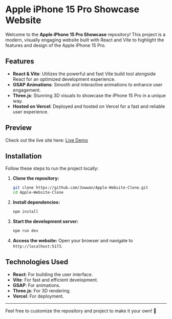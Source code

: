 # Apple iPhone 15 Pro Showcase Website

Welcome to the **Apple iPhone 15 Pro Showcase** repository! This project is a modern, visually engaging website built with React and Vite to highlight the features and design of the Apple iPhone 15 Pro.

## Features

- **React & Vite**: Utilizes the powerful and fast Vite build tool alongside React for an optimized development experience.
- **GSAP Animations**: Smooth and interactive animations to enhance user engagement.
- **Three.js**: Stunning 3D visuals to showcase the iPhone 15 Pro in a unique way.
- **Hosted on Vercel**: Deployed and hosted on Vercel for a fast and reliable user experience.

## Preview

Check out the live site here: [Live Demo](https://apple-jowwan.vercel.app)

## Installation

Follow these steps to run the project locally:

1. **Clone the repository:**

   ```bash
   git clone https://github.com/Jowwan/Apple-Website-Clone.git
   cd Apple-Website-Clone
   ```

2. **Install dependencies:**

   ```bash
   npm install
   ```

3. **Start the development server:**

   ```bash
   npm run dev
   ```

4. **Access the website:**
   Open your browser and navigate to `http://localhost:5173`.

## Technologies Used

- **React**: For building the user interface.
- **Vite**: For fast and efficient development.
- **GSAP**: For animations.
- **Three.js**: For 3D rendering.
- **Vercel**: For deployment.

---

Feel free to customize the repository and project to make it your own! 🎨
